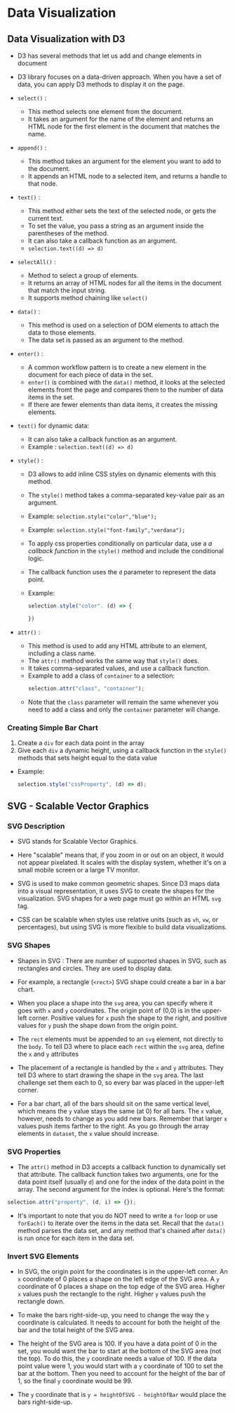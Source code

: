 # Data Visualization

## Data Visualization with D3

- D3 has several methods that let us add and change elements in document
- D3 library focuses on a data-driven approach. When you have a set of data, you can apply D3 methods to display it on the page.

- `select()` :
  - This method selects one element from the document.
  - It takes an argument for the name of the element and returns an HTML node for the first element in the document that matches the name.
- `append()` :
  - This method takes an argument for the element you want to add to the document.
  - It appends an HTML node to a selected item, and returns a handle to that node.
- `text()` :
  - This method either sets the text of the selected node, or gets the current text.
  - To set the value, you pass a string as an argument inside the parentheses of the method.
  - It can also take a callback function as an argument.
  - `selection.text((d) => d)`
- `selectAll()` :
  - Method to select a group of elements.
  - It returns an array of HTML nodes for all the items in the document that match the input string.
  - It supports method chaining like `select()`
- `data()` :
  - This method is used on a selection of DOM elements to attach the data to those elements.
  - The data set is passed as an argument to the method.
- `enter()` :
  - A common workflow pattern is to create a new element in the document for each piece of data in the set.
  - `enter()` is combined with the `data()` method, it looks at the selected elements fromt the page and compares them to the number of data items in the set.
  - If there are fewer elements than data items, it creates the missing elements.
- `text()` for dynamic data:
  - It can also take a callback function as an argument.
  - Example : `selection.text((d) => d)`
- `style()` :

  - D3 allows to add inline CSS styles on dynamic elements with this method.
  - The `style()` method takes a comma-separated key-value pair as an argument.
  - Example: `selection.style("color","blue");`
  - Example: `selection.style("font-family","verdana");`
  - To apply css properties conditionally on particular data, use a _a callback function_ in the `style()` method and include the conditional logic.
  - The callback function uses the `d` parameter to represent the data point.
  - Example:

    ```js
    selection.style("color". (d) => {

    })
    ```

- `attr()` :
  - This method is used to add any HTML attribute to an element, including a class name.
  - The `attr()` method works the same way that `style()` does.
  - It takes comma-separated values, and use a callback function.
  - Example to add a class of `container` to a selection:
    ```js
    selection.attr("class", "container");
    ```
  - Note that the `class` parameter will remain the same whenever you need to add a class and only the `container` parameter will change.

### Creating Simple Bar Chart

1. Create a `div` for each data point in the array
2. Give each `div` a dynamic height, using a callback function in the `style()` methods that sets height equal to the data value

- Example:
  ```js
  selection.style("cssProperty", (d) => d);
  ```

## SVG - Scalable Vector Graphics

### SVG Description

- SVG stands for Scalable Vector Graphics.

- Here "scalable" means that, if you zoom in or out on an object, it would not appear pixelated. It scales with the display system, whether it's on a small mobile screen or a large TV monitor.

- SVG is used to make common geometric shapes. Since D3 maps data into a visual representation, it uses SVG to create the shapes for the visualization. SVG shapes for a web page must go within an HTML `svg` tag.

- CSS can be scalable when styles use relative units (such as `vh`, `vw`, or percentages), but using SVG is more flexible to build data visualizations.

### SVG Shapes

- Shapes in SVG : There are number of supported shapes in SVG, such as rectangles and circles. They are used to display data.

- For example, a rectangle (`<rect>`) SVG shape could create a bar in a bar chart.

- When you place a shape into the `svg` area, you can specify where it goes with `x` and `y` coordinates. The origin point of (0,0) is in the upper-left corner. Positive values for `x` push the shape to the right, and positive values for `y` push the shape down from the origin point.

- The `rect` elements must be appended to an `svg` element, not directly to the `body`. To tell D3 where to place each `rect` within the `svg` area, define the `x` and `y` attributes

- The placement of a rectangle is handled by the `x` and `y` attributes. They tell D3 where to start drawing the shape in the `svg` area. The last challenge set them each to 0, so every bar was placed in the upper-left corner.

- For a bar chart, all of the bars should sit on the same vertical level, which means the `y` value stays the same (at 0) for all bars. The `x` value, however, needs to change as you add new bars. Remember that larger `x` values push items farther to the right. As you go through the array elements in `dataset`, the `x` value should increase.

### SVG Properties

- The `attr()` method in D3 accepts a callback function to dynamically set that attribute. The callback function takes two arguments, one for the data point itself (usually `d`) and one for the index of the data point in the array. The second argument for the index is optional. Here's the format:

```js
selection.attr("property", (d, i) => {});
```

- It's important to note that you do NOT need to write a `for` loop or use `forEach()` to iterate over the items in the data set. Recall that the `data()` method parses the data set, and any method that's chained after `data()` is run once for each item in the data set.

### Invert SVG Elements

- In SVG, the origin point for the coordinates is in the upper-left corner. An `x` coordinate of 0 places a shape on the left edge of the SVG area. A `y` coordinate of 0 places a shape on the top edge of the SVG area. Higher `x` values push the rectangle to the right. Higher `y` values push the rectangle down.

- To make the bars right-side-up, you need to change the way the `y` coordinate is calculated. It needs to account for both the height of the bar and the total height of the SVG area.

- The height of the SVG area is 100. If you have a data point of 0 in the set, you would want the bar to start at the bottom of the SVG area (not the top). To do this, the `y` coordinate needs a value of 100. If the data point value were 1, you would start with a `y` coordinate of 100 to set the bar at the bottom. Then you need to account for the height of the bar of 1, so the final `y` coordinate would be 99.

- The `y` coordinate that is `y = heightOfSVG - heightOfBar` would place the bars right-side-up.
